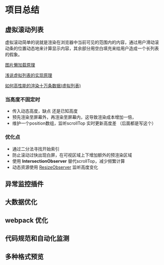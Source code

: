 # 项目总结

## 虚拟滚动列表

虚拟滚动简单的说就是渲染在浏览器中当前可见的范围内的内容，通过用户滑动滚动条的位置动态地来计算显示内容，其余部分用空白填充来给用户造成一个长列表的假象。

[图片懒加载原理](https://hateonion.me/posts/19jan30/)

[浅说虚拟列表的实现原理](https://github.com/dwqs/blog/issues/70)

[如何高性能的渲染十万条数据(虚拟列表)](https://github.com/chenqf/frontEndBlog/issues/16)

### 当高度不固定时

- 传入动态高度，缺点 还是已知高度
- 预先渲染至屏幕外，再渲染至屏幕内，这导致渲染成本增加一倍，
- 维护一个position数组，监听scrollTop 实时更新高度差 （后面都是写这个）

### 优化点

- 通过二分法寻找开始索引
- 防止滚动过快出现白屏，在可视区域上下增加额外的预渲染区域
- 使用 **IntersectionObserver** 替代scrollTop，减少频繁计算
- 动态资源使用 [ResizeObserver](https://developer.mozilla.org/zh-CN/docs/Web/API/ResizeObserver) 监听高度变化



## 异常监控插件

## 大数据优化

## webpack 优化

## 代码规范和自动化监测

## 多种格式预览

